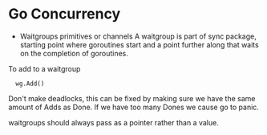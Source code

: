 # Go Concurrency

* Waitgroups
primitives or channels
A waitgroup is part of sync package, starting point where goroutines
start and a point further along that waits on the completion of
goroutines.

To add to a waitgroup
``` 
  wg.Add()
```

Don't make deadlocks, this can be fixed by making sure we have the same
amount of Adds as Done. If we have too many Dones we cause go to panic.

waitgroups should always pass as a pointer rather than a value.




